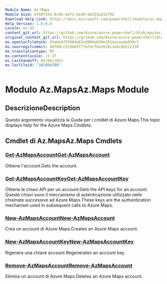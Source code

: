 ```yaml
---
Module Name: Az.Maps
Module Guid: bf60f35d-6c0b-42f2-be30-eb333a31279d
Download Help Link: https://docs.microsoft.com/powershell/module/az.maps
Help Version: 1.0.0.0
Locale: en-US
content_git_url: https://github.com/Azure/azure-powershell/blob/master/src/Maps/Maps/help/Az.Maps.md
original_content_git_url: https://github.com/Azure/azure-powershell/blob/master/src/Maps/Maps/help/Az.Maps.md
ms.openlocfilehash: 03abb4f55964e63c0009ab49e281eacaada959c3
ms.sourcegitcommit: 4dfb0cc533b83f77afdcfbe2618c1e6c8d221330
ms.translationtype: MT
ms.contentlocale: it-IT
ms.lasthandoff: 03/04/2021
ms.locfileid: "101994208"
---
```

# <span data-ttu-id="160b3-101">Modulo Az.Maps</span><span class="sxs-lookup"><span data-stu-id="160b3-101">Az.Maps Module</span></span>
## <span data-ttu-id="160b3-102">Descrizione</span><span class="sxs-lookup"><span data-stu-id="160b3-102">Description</span></span>
<span data-ttu-id="160b3-103">Questo argomento visualizza la Guida per i cmdlet di Azure Maps.</span><span class="sxs-lookup"><span data-stu-id="160b3-103">This topic displays help for the Azure Maps Cmdlets.</span></span>

## <span data-ttu-id="160b3-104">Cmdlet di Az.Maps</span><span class="sxs-lookup"><span data-stu-id="160b3-104">Az.Maps Cmdlets</span></span>
### [<span data-ttu-id="160b3-105">Get-AzMapsAccount</span><span class="sxs-lookup"><span data-stu-id="160b3-105">Get-AzMapsAccount</span></span>](Get-AzMapsAccount.md)
<span data-ttu-id="160b3-106">Ottiene l'account.</span><span class="sxs-lookup"><span data-stu-id="160b3-106">Gets the account.</span></span>

### [<span data-ttu-id="160b3-107">Get-AzMapsAccountKey</span><span class="sxs-lookup"><span data-stu-id="160b3-107">Get-AzMapsAccountKey</span></span>](Get-AzMapsAccountKey.md)
<span data-ttu-id="160b3-108">Ottiene le chiavi API per un account.</span><span class="sxs-lookup"><span data-stu-id="160b3-108">Gets the API keys for an account.</span></span>
<span data-ttu-id="160b3-109">Queste chiavi sono il meccanismo di autenticazione utilizzato nelle chiamate successive ad Azure Maps.</span><span class="sxs-lookup"><span data-stu-id="160b3-109">These keys are the authentication mechanism used in subsequent calls to Azure Maps.</span></span>

### [<span data-ttu-id="160b3-110">New-AzMapsAccount</span><span class="sxs-lookup"><span data-stu-id="160b3-110">New-AzMapsAccount</span></span>](New-AzMapsAccount.md)
<span data-ttu-id="160b3-111">Crea un account di Azure Maps.</span><span class="sxs-lookup"><span data-stu-id="160b3-111">Creates an Azure Maps account.</span></span>

### [<span data-ttu-id="160b3-112">New-AzMapsAccountKey</span><span class="sxs-lookup"><span data-stu-id="160b3-112">New-AzMapsAccountKey</span></span>](New-AzMapsAccountKey.md)
<span data-ttu-id="160b3-113">Rigenera una chiave account.</span><span class="sxs-lookup"><span data-stu-id="160b3-113">Regenerates an account key.</span></span>

### [<span data-ttu-id="160b3-114">Remove-AzMapsAccount</span><span class="sxs-lookup"><span data-stu-id="160b3-114">Remove-AzMapsAccount</span></span>](Remove-AzMapsAccount.md)
<span data-ttu-id="160b3-115">Elimina un account di Azure Maps.</span><span class="sxs-lookup"><span data-stu-id="160b3-115">Deletes an Azure Maps account.</span></span>

